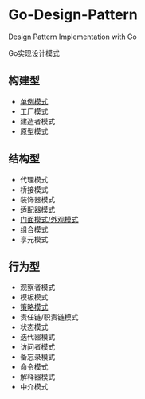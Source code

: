 # Go-Design-Pattern
Design Pattern Implementation with Go

Go实现设计模式

## 构建型
* [单例模式](/creational/singleton/README.md)
* 工厂模式
* 建造者模式
* 原型模式

## 结构型
* 代理模式
* 桥接模式
* 装饰器模式
* [适配器模式](/structural/adaptor_pattern/README.md)
* [门面模式/外观模式](/structural/facade_pattern/README.md)
* 组合模式
* 享元模式

## 行为型
* 观察者模式
* 模板模式
* [策略模式](/behavioral/strategy_pattern/README.md)
* 责任链/职责链模式
* 状态模式
* 迭代器模式
* 访问者模式
* 备忘录模式
* 命令模式
* 解释器模式
* 中介模式